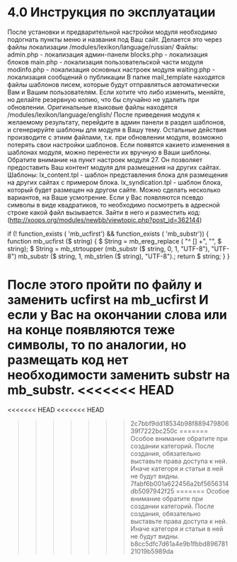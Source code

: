# 4.0 Инструкция по эксплуатации

После установки и предварительной настройки модуля необходимо подогнать пункты меню и названия под Ваш сайт.
Делается это через файлы локализации /modules/lexikon/language/russian/
Файлы:
admin.php - локализация админ-панели
blocks.php - локализация блоков
main.php - локализация пользовательской части модуля
modinfo.php - локализация основных настроек модуля
waiting.php - локализация сообщений о публикации
В папке mail_template находятся файлы шаблонов писем, которые будут отправляться автоматически Вам и Вашим пользователям.
Если хотите что либо изменить, меняйте, но делайте резервную копию, что бы случайно не удалить при обновлении.
Оригинальные языковые файлы находятся /modules/lexikon/language/english/
После приведения модуля к желаемому результату, перейдите в админ панели в раздел шаблонов, и сгенерируйте шаблоны для модуля в Вашу тему.
Остальные действия производите с этиим файлами, т.к. при обновлении модуля, возможно потерять свои настройки шаблонов. Если появятся какието изменения в шаблонах модуля, можно перенести их вручную в Ваши шиблоны.
Обратите внимание на пункт настроек модуля 27.
Он позволяет предоставить Ваш контент модуля для размещения на других сайтах.
Шаблоны:
lx_content.tpl - шаблон представления блока для размещения на других сайтах с примером блока.
lx_syndication.tpl - шаблон блока, который будет размещен на другом сайте.
Можно сделать несколько вариантов, на Ваше усмотрение.
Если у Вас появляются псевдо символы в виде квадратиков, то необходимо посмотреть в адресной строке какой  файл вызывается. Зайти в него и разместить код:
(http://xoops.org/modules/newbb/viewtopic.php?post_id=362144)

if (! function_exists ( 'mb_ucfirst') && function_exists ( 'mb_substr')) {
   function mb_ucfirst ($ string) {
   $ String = mb_ereg_replace ( "^ [] +", "", $ string);
   $ String = mb_strtoupper (mb_substr ($ string, 0, 1, "UTF-8"), "UTF-8") mb_substr ($ string, 1, mb_strlen ($ string), "UTF-8").;
   return $ string;
   }
}

После этого пройти по файлу и заменить ucfirst на mb_ucfirst
И если у Вас на окончании слова или на конце появляются теже символы, то по аналогии, но размещать код нет необходимости заменить  substr на mb_substr.
<<<<<<< HEAD
=======

<<<<<<< HEAD
<<<<<<< HEAD
>>>>>>> 2c7bbf9dd18534b98f88947980639f7222bc250c
=======
Особое внимание обратите при создании категорий. После создания, обязательно выставьте права доступа к ней. Иначе категоря и статьи в ней не будут видны.
>>>>>>> 7fabf6b001a622456a2bf5656314db5097942f25
=======
Особое внимание обратите при создании категорий. После создания, обязательно выставьте права доступа к ней. Иначе категоря и статьи в ней не будут видны. 
>>>>>>> b8cc5dfc7d61a4e9b1fbbd89678121019b5989da
